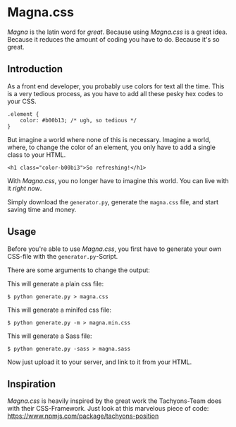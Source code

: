 # Magna.css

*Magna* is the latin word for *great*. Because using *Magna.css* is a great idea. Because it reduces the amount of coding you have to do. Because it's so great.

## Introduction

As a front end developer, you probably use colors for text all the time. This is a very tedious process, as you have to add all these pesky hex codes to your CSS.

```
.element {
    color: #b00b13; /* ugh, so tedious */
}
```

But imagine a world where none of this is necessary. Imagine a world, where, to change the color of an element, you only have to add a single class to your HTML.

```
<h1 class="color-b00bi3">So refreshing!</h1>
```

With *Magna.css*, you no longer have to imagine this world. You can live with it *right now*.

Simply download the `generator.py`, generate the `magna.css` file, and start saving time and money.

## Usage

Before you're able to use *Magna.css*, you first have to generate your own CSS-file with the `generator.py`-Script.

There are some arguments to change the output:

This will generate a plain css file:
```
$ python generate.py > magna.css
```

This will generate a minifed css file:
```
$ python generate.py -m > magna.min.css
```

This will generate a Sass file:
```
$ python generate.py -sass > magna.sass
```

Now just upload it to your server, and link to it from your HTML.

## Inspiration

*Magna.css* is heavily inspired by the great work the Tachyons-Team does with their CSS-Framework. Just look at this marvelous piece of code: https://www.npmjs.com/package/tachyons-position
